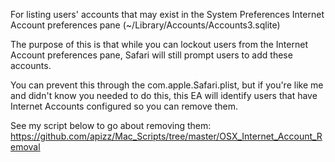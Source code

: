 For listing users' accounts that may exist in the System Preferences Internet Account preferences pane (~/Library/Accounts/Accounts3.sqlite)

The purpose of this is that while you can lockout users from the Internet Account preferences pane, Safari will still prompt users to add these accounts.

You can prevent this through the com.apple.Safari.plist, but if you're like me and didn't know you needed to do this, this EA will identify users that have Internet Accounts configured so you can remove them.

See my script below to go about removing them:
https://github.com/apizz/Mac_Scripts/tree/master/OSX_Internet_Account_Removal
